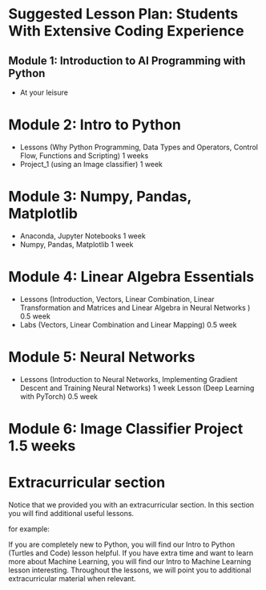 # Suggested Lesson Plan: Students With Extensive Coding Experience

## Module 1: Introduction to AI Programming with Python
  * At your leisure

# Module 2: Intro to Python
* Lessons (Why Python Programming, Data Types and Operators, Control Flow, Functions and Scripting) 1 weeks
* Project_1 (using an Image classifier) 1 week

# Module 3: Numpy, Pandas, Matplotlib
* Anaconda, Jupyter Notebooks 1 week
* Numpy, Pandas, Matplotlib 1 week

# Module 4: Linear Algebra Essentials
* Lessons (Introduction, Vectors, Linear Combination, Linear Transformation and Matrices and Linear Algebra in Neural Networks ) 0.5 week
* Labs (Vectors, Linear Combination and Linear Mapping) 0.5 week

# Module 5: Neural Networks
* Lessons (Introduction to Neural Networks, Implementing Gradient Descent and Training Neural Networks) 1 week
Lesson (Deep Learning with PyTorch) 0.5 week

# Module 6: Image Classifier Project 1.5 weeks

# Extracurricular section
Notice that we provided you with an extracurricular section. In this section you will find additional useful lessons.

for example:

If you are completely new to Python, you will find our Intro to Python (Turtles and Code) lesson helpful.
If you have extra time and want to learn more about Machine Learning, you will find our Intro to Machine Learning lesson interesting.
Throughout the lessons, we will point you to additional extracurricular material when relevant.
